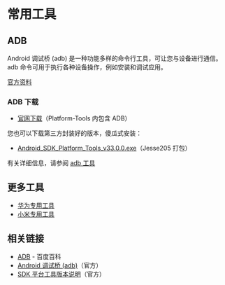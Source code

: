# 常用工具

## ADB

Android 调试桥 (adb) 是一种功能多样的命令行工具，可让您与设备进行通信。adb 命令可用于执行各种设备操作，例如安装和调试应用。

[官方资料](https://developer.android.google.cn/studio/command-line/adb?hl=zh_cn)

### ADB 下载

* [官网下载](https://developer.android.google.cn/studio/releases/platform-tools?hl=zh-cn#downloads)（Platform-Tools 内包含 ADB）

您也可以下载第三方封装好的版本，傻瓜式安装：

* [Android_SDK_Platform_Tools_v33.0.0.exe](https://www.123pan.com/s/G7a9-4pek)（Jesse205 打包）

有关详细信息，请参阅 [adb 工具](../normal/platform-tools.md#adb-工具)

## 更多工具

* [华为专用工具](huawei/README.md)
* [小米专用工具](huawei/README.md)

## 相关链接

* [ADB](https://baike.baidu.com/item/ADB/23427792) - 百度百科
* [Android 调试桥 (adb)](https://developer.android.google.cn/studio/command-line/adb?hl=zh_cn)（官方）
* [SDK 平台工具版本说明](https://developer.android.google.cn/studio/releases/platform-tools?hl=zh-cn)（官方）
